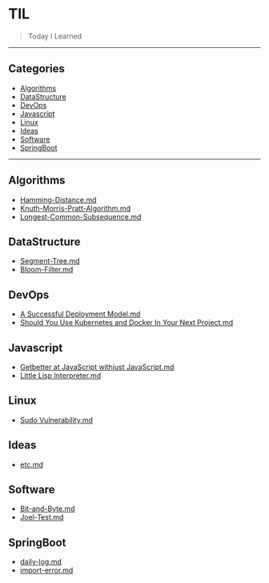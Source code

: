 # TIL

> Today I Learned

---

## Categories

- [Algorithms](#algorithms)
- [DataStructure](#dataStructure)
- [DevOps](#devOps)
  <!-- * [Database](#database) -->
  <!-- * [Design-patterns](#design-patterns) -->
  <!-- * [Git](#git) -->
- [Javascript](#javascript)
- [Linux](#linux)
- [Ideas](#ideas)
- [Software](#software)
- [SpringBoot](#SpringBoot)

---

## Algorithms

- [Hamming-Distance.md](Algorithms/Hamming-Distance.md)
- [Knuth-Morris-Pratt-Algorithm.md](Algorithms/Knuth-Morris-Pratt-Algorithm.md)
- [Longest-Common-Subsequence.md](Algorithms/Longest-Common-Subsequence.md)

## DataStructure

- [Segment-Tree.md](DataStructure/Segment-Tree.md)
- [Bloom-Filter.md](DataStructure/Bloom-Filter.md)

## DevOps

- [A Successful Deployment Model.md](DevOps/A-successful-deployment-model.md)
- [Should You Use Kubernetes and Docker In Your Next Project.md](DevOps/Should-You-Use-Kubernetes-and-Docker-In-Your-Next-Project.md)

## Javascript

- [Getbetter at JavaScript withjust JavaScript.md](Javascript/Get-better-at-JavaScript-with-just-JavaScript.md)
- [Little Lisp Interpreter.md](Javascript/Little-Lisp-Interpreter.md)

## Linux

- [Sudo Vulnerability.md](Linux/sudo-vulnerability.md)

## Ideas

- [etc.md](Ideas/etc.md)

## Software

- [Bit-and-Byte.md](Software/Bit-and-Byte.md)
- [Joel-Test.md](Software/Joel-Test.md)

## SpringBoot

- [daily-log.md](SpringBoot/daily-log.md)
- [import-error.md](SpringBoot/import-error.md)
